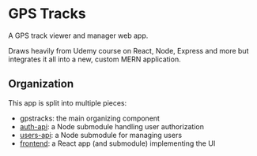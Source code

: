 # GPS Tracks
A GPS track viewer and manager web app.

Draws heavily from Udemy course on React, Node, Express and more but integrates
it all into a new, custom MERN application.

## Organization

This app is split into multiple pieces:
* gpstracks: the main organizing component
* [auth-api](https://github.com/dbreusch/auth-api): a Node submodule handling user authorization
* [users-api](https://github.com/dbreusch/users-api): a Node submodule for managing users
* [frontend](https://github.com/dbreusch/gpstracks-frontend): a React app (and submodule) implementing the UI
